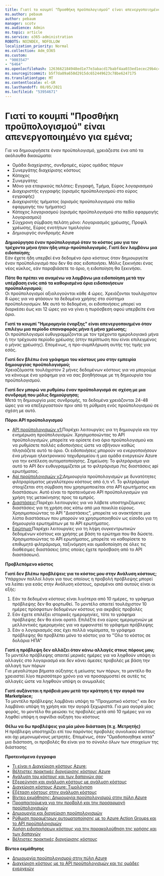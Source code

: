 ```yaml
---
title: Γιατί το κουμπί "Προσθήκη προϋπολογισμού" είναι απενεργοποιημένο για εμένα;
ms.author: pebaum
author: pebaum
manager: scotv
ms.audience: Admin
ms.topic: article
ms.service: o365-administration
ROBOTS: NOINDEX, NOFOLLOW
localization_priority: Normal
ms.collection: Adm_O365
ms.custom:
- "9003547"
- "6464"
ms.openlocfilehash: 1263662184948ed1e77e3abacd17babf4aa033ed1ecec29b4c4afc26d6da56f0
ms.sourcegitcommit: b5f7da89a650d2915dc652449623c78be6247175
ms.translationtype: MT
ms.contentlocale: el-GR
ms.lasthandoff: 08/05/2021
ms.locfileid: "53954671"
---
```

# <a name="why-is-the-add-budget-button-disabled-for-me"></a>Γιατί το κουμπί "Προσθήκη προϋπολογισμού" είναι απενεργοποιημένο για εμένα;

Για να δημιουργήσετε έναν προϋπολογισμό, χρειάζεστε ένα από τα ακόλουθα δικαιώματα:

- Ομάδα διαχείρισης, συνδρομές, εύρος ομάδας πόρων
- Συνεργάτης διαχείρισης κόστους
- Κάτοχος
- Συνεργάτης
- Μόνο για εταιρικούς πελάτες: Εγγραφή, Τμήμα, Εύρος λογαριασμού
- Διαχειριστής εγγραφής (ορισμός προϋπολογισμού στο εύρος εγγραφής)
- Διαχειριστής τμήματος (ορισμός προϋπολογισμού στο πεδίο εφαρμογής του τμήματος)
- Κάτοχος λογαριασμού (ορισμός προϋπολογισμού στο πεδίο εφαρμογής λογαριασμού)
- Σύγχρονη σύμβαση πελάτη μόνο: Λογαριασμός χρέωσης, Προφίλ χρέωσης, Εύρος ενοτήτων τιμολογίου
- Δημιουργός συνδρομής Azure

**Δημιούργησα έναν προϋπολογισμό όταν το κόστος μου για τον τρέχοντα μήνα ήταν ήδη υπερ-προϋπολογισμός. Γιατί δεν λαμβάνω μια ειδοποίηση;**  
Εάν έχετε ήδη υπερβεί ένα δεδομένο όριο κόστους όταν δημιουργείτε έναν προϋπολογισμό που δεν θα σας ειδοποιήσει. Μόλις ξεκινήσει ένας νέος κύκλος, εάν παραβιάσετε το όριο, η ειδοποίηση θα ξεκινήσει.

**Πότε θα πρέπει να αναμένω να λαμβάνω μια ειδοποίηση μετά την υπέρβαση ενός από τα καθορισμένα όρια ειδοποιήσεων προϋπολογισμού;**  
Οι προϋπολογισμοί αξιολογούνται κάθε 4 ώρες. Χρειάζονται τουλάχιστον 8 ώρες για να φτάσουν τα δεδομένα χρήσης στο σύστημα προϋπολογισμών. Με αυτό το δεδομένο, οι ειδοποιήσεις μπορεί να διαρκέσει έως και 12 ώρες για να γίνει η πυρόσβεση αφού υπερβείτε ένα όριο.

**Γιατί το κουμπί "Ημερομηνία έναρξης" είναι απενεργοποιημένο όταν επιλέγω μια περίοδο επαναφοράς μήνα ή μήνα χρέωσης;**  
Οι προϋπολογισμοί ευθυγραμμίζονται με τον τρέχοντα ημερολογιακό μήνα ή την τρέχουσα περίοδο χρέωσης (στην περίπτωση που είναι επιλεγμένος ο μήνας χρέωσης). Επομένως, η προ-συμπλήρωση αυτής της τιμής για εσάς.

**Γιατί δεν βλέπω ένα γράφημα του κόστους μου στην εμπειρία δημιουργίας προϋπολογισμού;**  
Χρειαζόμαστε τουλάχιστον 2 μήνες δεδομένων κόστους για να μπορούμε να κάνουμε ένα γράφημα για να σας βοηθήσουμε με τη δημιουργία του προϋπολογισμού.

**Γιατί δεν μπορώ να ρυθμίσω έναν προϋπολογισμό σε σχέση με μια συνδρομή που μόλις δημιούργησα;**  
Μετά τη δημιουργία μιας συνδρομής, τα δεδομένα χρειάζονται 24-48 ώρες για να επεξεργαστούν πριν από τη ρύθμιση ενός προϋπολογισμού σε σχέση με αυτό.

**Πόροι API προϋπολογισμού**

- [API προϋπολογισμών v1:](https://docs.microsoft.com/rest/api/consumption/budgets?WT.mc_id=Portal-Microsoft_Azure_Support)Παρέχει λειτουργίες για τη δημιουργία και την ενημέρωση προϋπολογισμών. Χρησιμοποιώντας το API προϋπολογισμών, μπορείτε να ορίσετε ένα όριο προϋπολογισμού και να ρυθμίσετε πολλές ειδοποιήσεις ώστε να σβήνουν καθώς πλησιάζετε αυτό το όριο. Οι ειδοποιήσεις μπορούν να ενεργοποιήσουν ένα μήνυμα ηλεκτρονικού ταχυδρομείου ή μια ομάδα ενεργειών Azure για την εκτέλεση αυτοματοποίησης. Σημείωση: Το φιλτράρισμα για αυτό το API δεν ευθυγραμμίζεται με το φιλτράρισμα /τις διαστάσεις api ερωτήματος.
- [Api προϋπολογισμών v2:](https://github.com/Azure/azure-rest-api-specs/blob/master/specification/cost-management/resource-manager/Microsoft.CostManagement/preview/2019-04-01-preview/examples/CreateOrUpdateBudget.json)Δημιουργία προϋπολογισμών με δυνατότητες φιλτραρίσματος μεγαλύτερου κόστους από ό,τι v1. Το φιλτράρισμα στοιχίζεται στη σύμβαση που χρησιμοποιείται στα API ερωτήματος και διαστάσεων. Αυτό είναι το προτεινόμενο API προϋπολογισμών για χρήση της μετακίνησης προς τα εμπρός.
- [Διαστάσεις:](https://docs.microsoft.com/rest/api/cost-management/dimensions?WT.mc_id=Portal-Microsoft_Azure_Support)Παρέχει λειτουργίες για να λάβετε υποστηριζόμενες διαστάσεις για τη χρήση σας κάτω από μια ποικιλία εύρους. Χρησιμοποιώντας το API "Διαστάσεις", μπορείτε να ανακτήσετε μια λίστα διαστάσεων που μπορούν να χρησιμοποιηθούν ως είσοδοι για τη δημιουργία ερωτημάτων με το API ερωτήματος.
- [Ερώτημα:](https://docs.microsoft.com/rest/api/cost-management/query?WT.mc_id=Portal-Microsoft_Azure_Support)Παρέχει λειτουργίες για τη λήψη συγκεντρωτικών δεδομένων κόστους και χρήσης με βάση το ερώτημα που θα δώσετε. Χρησιμοποιώντας το API ερωτήματος, μπορείτε να καθορίσετε το επιθυμητό φιλτράρισμα, ταξινόμηση και ομαδοποίηση σε όλες τις διαθέσιμες διαστάσεις (στις οποίες έχετε πρόσβαση από το API διαστάσεων).

**Προβλεπόμενο κόστος**

**Γιατί δεν βλέπω προβλέψεις για το κόστος μου στην Ανάλυση κόστους;**  
Υπάρχουν πολλοί λόγοι για τους οποίους η προβολή πρόβλεψης μπορεί να λείπει για εσάς στην Ανάλυση κόστους, ορισμένοι από αυτούς είναι οι εξής:

1. Εάν τα δεδομένα κόστους είναι λιγότερα από 10 ημέρες, το γράφημα πρόβλεψης δεν θα φορτωθεί. Το μοντέλο απαιτεί τουλάχιστον 10 ημέρες πρόσφατων δεδομένων κόστους για ακριβείς προβολές
2. Εάν έχετε επιλέξει ιστορικές ημερομηνίες, τότε το γράφημα πρόβλεψης δεν θα είναι ορατό. Επιλέξτε ένα εύρος ημερομηνιών με μελλοντικές ημερομηνίες για να εμφανιστεί το γράφημα πρόβλεψης
3. Εάν ο λογαριασμός σας έχει πολλά νομίσματα, το γράφημα πρόβλεψης θα προβλέπει μόνο το κόστος για το "Όλο το κόστος σε δολάρια ΗΠΑ"

**Γιατί η πρόβλεψη δεν αλλάζει όταν κάνω αλλαγές στους πόρους μου;**  
Το μοντέλο πρόβλεψης απαιτεί μερικές ημέρες για να ληφθούν υπόψη οι αλλαγές στο λογαριασμό και δεν κάνει άμεσες προβολές με βάση την αλλαγή των πόρων  
Για μεγαλύτερα βήματα αύξησης ή μείωσης των πόρων, το μοντέλο θα χρειαστεί λίγο περισσότερο χρόνο για να προσαρμοστεί σε αυτές τις αλλαγές ώστε να ληφθούν υπόψη οι ανωμαλιές

**Γιατί αυξάνεται η πρόβειά μου μετά την κράτηση ή την αγορά του Marketplace;**  
Το μοντέλο πρόβλεψης λαμβάνει υπόψη το "Πραγματικό κόστος" και δεν λαμβάνει υπόψη τη χρήση και την αγορά ξεχωριστά. Για μια αγορά μίας φοράς, το μοντέλο θα μειώσει τις προβολές μετά από 10 ημέρες για να ληφθεί υπόψη η αιφνίδια αύξηση του κόστους

**Θέλω να δω προβλέψεις για μία μόνο διάσταση (π.χ. Μετρητής)**  
Η πρόβλεψη υποστηρίζει επί του παρόντος προβολές συνολικού κόστους και όχι μεμονωμένους μετρητές. Επομένως, όταν "Ομαδοποιηθηκε κατά" μια διάσταση, οι προβολές θα είναι για το σύνολο όλων των στοιχείων της διάστασης

**Προτεινόμενα έγγραφα**

- [Τι είναι η Διαχείριση κόστους Azure;](https://docs.microsoft.com/azure/cost-management/overview-cost-mgt?WT.mc_id=Portal-Microsoft_Azure_Support)
- [Βέλτιστες πρακτικές διαχείρισης κόστους Azure](https://docs.microsoft.com/azure/cost-management/cost-mgt-best-practices?WT.mc_id=Portal-Microsoft_Azure_Support)
- [Ανάλυση του κόστους και των δαπανών σας](https://docs.microsoft.com/azure/cost-management/quick-acm-cost-analysis?WT.mc_id=Portal-Microsoft_Azure_Support)
- [Εξερεύνηση και ανάλυση κόστους με ανάλυση κόστους](https://docs.microsoft.com/azure/cost-management/quick-acm-cost-analysis?WT.mc_id=Portal-Microsoft_Azure_Support)
- [Διαχείριση κόστους Azure: Τιμολόγηση](https://azure.microsoft.com/services/cost-management/#pricing)
- [Εξέταση κόστους στην ανάλυση κόστους](https://docs.microsoft.com/azure/cost-management-billing/costs/quick-acm-cost-analysis?WT.mc_id=Portal-Microsoft_Azure_Support#review-costs-in-cost-analysis)
- [Βίντεο εκμάθησης: Δημιουργία προϋπολογισμού στην πύλη Azure](https://www.youtube.com/watch?v=ExIVG_Gr45A&t=4s)
- [Προαπαιτούμενα για την προβολή και την προσαρμογή προϋπολογισμών](https://docs.microsoft.com/azure/cost-management-billing/costs/tutorial-acm-create-budgets?WT.mc_id=Portal-Microsoft_Azure_Support#prerequisites)
- [Δημιουργία και διαχείριση προϋπολογισμών](https://docs.microsoft.com/azure/cost-management-billing/costs/tutorial-acm-create-budgets?WT.mc_id=Portal-Microsoft_Azure_Support#create-a-budget-in-the-azure-portal)
- [Ρύθμιση παραμέτρων αυτοματοποίησης με το Azure Action Groups και το API προϋπολογισμών](https://docs.microsoft.com/azure/cost-management/tutorial-acm-create-budgets?WT.mc_id=Portal-Microsoft_Azure_Support#trigger-an-action-group)
- [Χρήση ειδοποιήσεων κόστους για την παρακολούθηση της χρήσης και των δαπανών](https://docs.microsoft.com/azure/cost-management/cost-mgt-alerts-monitor-usage-spending?WT.mc_id=Portal-Microsoft_Azure_Support)
- [Βέλτιστες πρακτικές διαχείρισης κόστους](https://docs.microsoft.com/azure/cost-management/cost-mgt-best-practices?WT.mc_id=Portal-Microsoft_Azure_Support)  

**Βίντεο εκμάθησης**

- [Δημιουργία προϋπολογισμού στην πύλη Azure](https://go.microsoft.com/fwlink/?linkid=2146761)
- [Διαχείριση κόστους με το API προϋπολογισμών και τις ομάδες ενεργειών](https://go.microsoft.com/fwlink/?linkid=2147038)